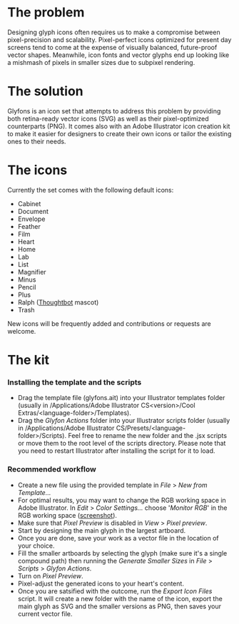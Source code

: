# The problem

Designing glyph icons often requires us to make a compromise between pixel-precision and scalability. Pixel-perfect icons optimized for present day screens tend to come at the expense of visually balanced, future-proof vector shapes. Meanwhile, icon fonts and vector glyphs end up looking  like a mishmash of pixels in smaller sizes due to subpixel rendering.

# The solution
Glyfons is an icon set that attempts to address this problem by providing both retina-ready vector icons (SVG) as well as their pixel-optimized counterparts (PNG). It comes also with an Adobe Illustrator icon creation kit to make it easier for designers to create their own icons or tailor the existing ones to their needs.

# The icons
Currently the set comes with the following default icons:

* Cabinet
* Document
* Envelope
* Feather
* Film
* Heart
* Home
* Lab
* List
* Magnifier
* Minus
* Pencil
* Plus
* Ralph ([Thoughtbot](http://thoughtbot.com) mascot)
* Trash

New icons will be frequently added and contributions or requests are welcome.


# The kit
### Installing the template and the scripts
- Drag the template file (glyfons.ait) into your Illustrator templates folder (usually in /Applications/Adobe Illustrator CS\<version\>/Cool Extras/\<language-folder\>/Templates).
- Drag the *Glyfon Actions* folder into your Illustrator scripts folder (usually in /Applications/Adobe Illustrator CS<version>/Presets/\<language-folder\>/Scripts). Feel free to rename the new folder and the .jsx scripts or move them to the root level of the scripts directory. 
Please note that you need to restart Illustrator after installing the script for it to load.


### Recommended workflow
- Create a new file using the provided template in *File* > *New from Template…*
- For optimal results, you may want to change the RGB working space in Adobe Illustrator. In *Edit* > *Color Settings…* choose '*Monitor RGB*' in the RGB working space ([screenshot](http://drp.so/5e4890)).
- Make sure that *Pixel Preview* is disabled in *View* > *Pixel preview*.
- Start by designing the main glyph in the largest artboard.
- Once you are done, save your work as a vector file in the location of your choice. 
- Fill the smaller artboards by selecting the glyph (make sure it's a single compound path) then running the *Generate Smaller Sizes* in *File* > *Scripts* > *Glyfon Actions*. 
- Turn on *Pixel Preview*.
- Pixel-adjust the generated icons to your heart's content.
- Once you are satsified with the outcome, run the *Export Icon Files* script. It will create a new folder with the name of the icon, export the main glyph as SVG and the smaller versions as PNG, then saves your current vector file.
